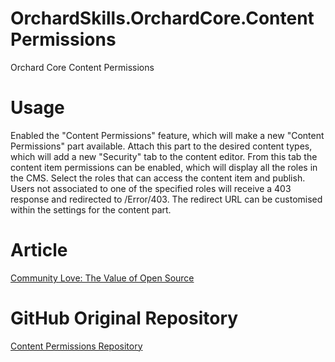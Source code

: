 # OrchardSkills.OrchardCore.ContentPermissions
Orchard Core Content Permissions

# Usage
Enabled the "Content Permissions" feature, which will make a new "Content Permissions" part available. Attach this part to the desired content types, which will add a new "Security" tab to the content editor. From this tab the content item permissions can be enabled, which will display all the roles in the CMS. Select the roles that can access the content item and publish. Users not associated to one of the specified roles will receive a 403 response and redirected to /Error/403. The redirect URL can be customised within the settings for the content part.

# Article
[Community Love: The Value of Open Source](https://www.etchuk.com/insights/community-love-the-value-of-open-source)

# GitHub Original Repository
[Content Permissions Repository](https://github.com/EtchUK/Etch.OrchardCore.ContentPermissions)